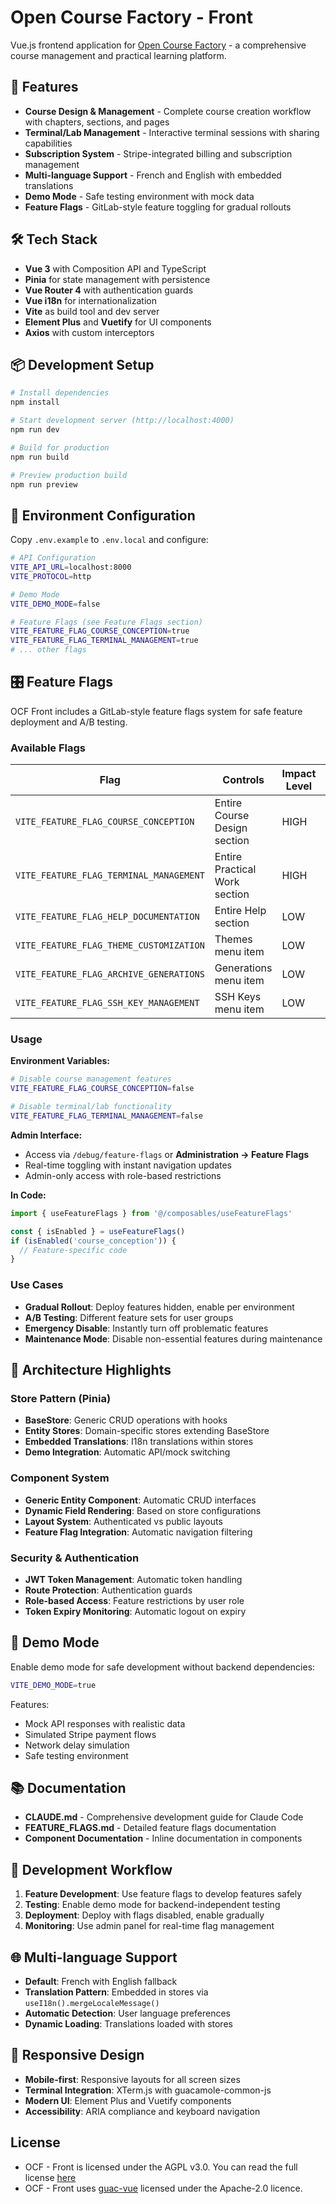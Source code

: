 # Open Course Factory - Front

Vue.js frontend application for [Open Course Factory](https://usine.solution-libre.fr/open-course-factory/) - a comprehensive course management and practical learning platform.

## 🚀 Features

- **Course Design & Management** - Complete course creation workflow with chapters, sections, and pages
- **Terminal/Lab Management** - Interactive terminal sessions with sharing capabilities
- **Subscription System** - Stripe-integrated billing and subscription management
- **Multi-language Support** - French and English with embedded translations
- **Demo Mode** - Safe testing environment with mock data
- **Feature Flags** - GitLab-style feature toggling for gradual rollouts

## 🛠 Tech Stack

- **Vue 3** with Composition API and TypeScript
- **Pinia** for state management with persistence
- **Vue Router 4** with authentication guards
- **Vue i18n** for internationalization
- **Vite** as build tool and dev server
- **Element Plus** and **Vuetify** for UI components
- **Axios** with custom interceptors

## 📦 Development Setup

```bash
# Install dependencies
npm install

# Start development server (http://localhost:4000)
npm run dev

# Build for production
npm run build

# Preview production build
npm run preview
```

## 🏁 Environment Configuration

Copy `.env.example` to `.env.local` and configure:

```bash
# API Configuration
VITE_API_URL=localhost:8000
VITE_PROTOCOL=http

# Demo Mode
VITE_DEMO_MODE=false

# Feature Flags (see Feature Flags section)
VITE_FEATURE_FLAG_COURSE_CONCEPTION=true
VITE_FEATURE_FLAG_TERMINAL_MANAGEMENT=true
# ... other flags
```

## 🎛 Feature Flags

OCF Front includes a GitLab-style feature flags system for safe feature deployment and A/B testing.

### Available Flags

| Flag | Controls | Impact Level | Default |
|------|----------|--------------|---------|
| `VITE_FEATURE_FLAG_COURSE_CONCEPTION` | Entire Course Design section | HIGH | `true` |
| `VITE_FEATURE_FLAG_TERMINAL_MANAGEMENT` | Entire Practical Work section | HIGH | `true` |
| `VITE_FEATURE_FLAG_HELP_DOCUMENTATION` | Entire Help section | LOW | `true` |
| `VITE_FEATURE_FLAG_THEME_CUSTOMIZATION` | Themes menu item | LOW | `true` |
| `VITE_FEATURE_FLAG_ARCHIVE_GENERATIONS` | Generations menu item | LOW | `true` |
| `VITE_FEATURE_FLAG_SSH_KEY_MANAGEMENT` | SSH Keys menu item | LOW | `true` |

### Usage

**Environment Variables:**
```bash
# Disable course management features
VITE_FEATURE_FLAG_COURSE_CONCEPTION=false

# Disable terminal/lab functionality
VITE_FEATURE_FLAG_TERMINAL_MANAGEMENT=false
```

**Admin Interface:**
- Access via `/debug/feature-flags` or **Administration → Feature Flags**
- Real-time toggling with instant navigation updates
- Admin-only access with role-based restrictions

**In Code:**
```typescript
import { useFeatureFlags } from '@/composables/useFeatureFlags'

const { isEnabled } = useFeatureFlags()
if (isEnabled('course_conception')) {
  // Feature-specific code
}
```

### Use Cases

- **Gradual Rollout**: Deploy features hidden, enable per environment
- **A/B Testing**: Different feature sets for user groups
- **Emergency Disable**: Instantly turn off problematic features
- **Maintenance Mode**: Disable non-essential features during maintenance

## 🎨 Architecture Highlights

### Store Pattern (Pinia)
- **BaseStore**: Generic CRUD operations with hooks
- **Entity Stores**: Domain-specific stores extending BaseStore
- **Embedded Translations**: I18n translations within stores
- **Demo Integration**: Automatic API/mock switching

### Component System
- **Generic Entity Component**: Automatic CRUD interfaces
- **Dynamic Field Rendering**: Based on store configurations
- **Layout System**: Authenticated vs public layouts
- **Feature Flag Integration**: Automatic navigation filtering

### Security & Authentication
- **JWT Token Management**: Automatic token handling
- **Route Protection**: Authentication guards
- **Role-based Access**: Feature restrictions by user role
- **Token Expiry Monitoring**: Automatic logout on expiry

## 🐳 Demo Mode

Enable demo mode for safe development without backend dependencies:

```bash
VITE_DEMO_MODE=true
```

Features:
- Mock API responses with realistic data
- Simulated Stripe payment flows
- Network delay simulation
- Safe testing environment

## 📚 Documentation

- **CLAUDE.md** - Comprehensive development guide for Claude Code
- **FEATURE_FLAGS.md** - Detailed feature flags documentation
- **Component Documentation** - Inline documentation in components

## 🔧 Development Workflow

1. **Feature Development**: Use feature flags to develop features safely
2. **Testing**: Enable demo mode for backend-independent testing
3. **Deployment**: Deploy with flags disabled, enable gradually
4. **Monitoring**: Use admin panel for real-time flag management

## 🌐 Multi-language Support

- **Default**: French with English fallback
- **Translation Pattern**: Embedded in stores via `useI18n().mergeLocaleMessage()`
- **Automatic Detection**: User language preferences
- **Dynamic Loading**: Translations loaded with stores

## 📱 Responsive Design

- **Mobile-first**: Responsive layouts for all screen sizes
- **Terminal Integration**: XTerm.js with guacamole-common-js
- **Modern UI**: Element Plus and Vuetify components
- **Accessibility**: ARIA compliance and keyboard navigation

## License

 - OCF - Front is licensed under the AGPL v3.0. You can read the full license [here](LICENSE)
 - OCF - Front uses [guac-vue](https://github.com/wwt/guac-vue) licensed under the Apache-2.0 licence. 
